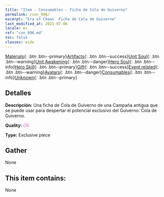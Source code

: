 ```yaml
---
title: "Item - Consumables - Ficha de Cola de Guiverno"
permalink: /con_996/
excerpt: "Era of Chaos  Ficha de Cola de Guiverno"
last_modified_at: 2021-07-06
locale: es
ref: "con_996.md"
toc: false
classes: wide
---
```

 [Materials](/ItemsES/){: .btn .btn--primary}[Artifacts](/ItemsES/Artifacts/){: .btn .btn--success}[Unit Soul](/ItemsES/UnitSoul/){: .btn .btn--warning}[Unit Awakening](/ItemsES/UnitAwakening/){: .btn .btn--danger}[Hero Soul](/ItemsES/HeroSoul/){: .btn .btn--info}[Hero Skill](/ItemsES/HeroSkill/){: .btn .btn--primary}[Gift](/ItemsES/Gift/){: .btn .btn--success}[Event related](/ItemsES/Events/){: .btn .btn--warning}[Avatars](/ItemsES/Avatars/){: .btn .btn--danger}[Consumables](/ItemsES/Consumables/){: .btn .btn--info}[Unknown](/ItemsES/Unknown/){: .btn .btn--primary}

## Detalles
 **Descripción:** Una ficha de Cola de Guiverno de una Campaña antigua que se puede usar para despertar el potencial exclusivo del Guiverno: Cola de Guiverno.

 **Quality:** <span style="color: #DA70D6">OK</span>

 **Type:** Exclusive piece

## Gather

  None

## This item contains:

  None

